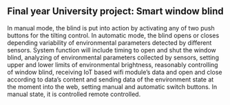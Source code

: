 ## Final year University project: Smart window blind
In manual mode, the blind is put into action by activating any of two push buttons for the tilting control.
In automatic mode, the blind opens or closes depending variability of environmental parameters detected by different sensors.
System function will include timing to open and shut the window blind, analyzing of environmental parameters collected by sensors, setting upper and lower limits of environmental brightness, reasonably controlling of window blind, receiving IoT based wifi module’s data and open and close according to data’s content and sending data of the environment state at the moment into the web, setting manual and automatic switch buttons.
In manual state, it is controlled remote controlled.

